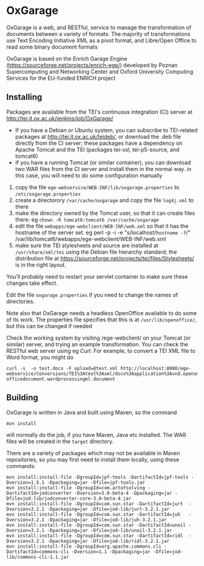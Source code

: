 OxGarage
========

OxGarage is a web, and RESTful, service to manage the transformation of documents between a variety of formats. The majority of transformations use Text Encoding Initiative XML as a pivot format, and Libre/Open Office to read some binary document formats

OxGarage is based on the Enrich Garage Engine (https://sourceforge.net/projects/enrich-ege/)
developed by Poznan Supercomputing and Networking Center and Oxford University Computing Services for the EU-funded ENRICH project 

Installing
--------

Packages are available from the TEI's continuous integration (CI) server at http://tei.it.ox.ac.uk/jenkins/job/OxGarage/

 * If you  have a Debian or Ubuntu system, you can subscribe to TEI-related packages at http://tei.it.ox.ac.uk/teideb/, or download the .deb file directly from the CI server; these packages have a dependency on Apache Tomcat and the TEI (packages tei-xsl, tei-p5-source, and tomcat6)
 * If you have a running Tomcat (or similar container), you can download  two WAR files from the CI server and install them in the normal way. in this case, you will need to do some configuration manually
 
 1.   copy the file  `ege-webservice/WEB-INF/lib/oxgarage.properties` to `/etc/oxgarage.properties`
 2.   create a directorory `/var/cache/oxgarage` and copy the file `log4j.xml` to there
 3.   make the directory owned by the Tomcat user, so that it can create files there: eg `chown -R tomcat6:tomcat6 /var/cache/oxgarage`
 4.   edit the file `webapps/ege-webclient/WEB-INF/web.xml` so that it has the hostname of the server set. eg 
    perl -p -i -e "s/localhost/`hostname -f`/" /var/lib/tomcat6/webapps/ege-webclient/WEB-INF/web.xml
 5.  make sure the TEI stylesheets and source are installed at `/usr/share/xml/tei` using the Debian file hierarchy standard; the distribution file at https://sourceforge.net/projects/tei/files/Stylesheets/ is in the right layout.

You'll probably need to restart your servlet container to make sure these changes take effect.

Edit the file `oxgarage.properties` if you need to change the names of directories.

Note also that OxGarage needs a headless OpenOffice available to do some of its work. The properties file specifies that this is
at `/usr/lib/openoffice/`, but this can be changed if needed

Check the working system by visiting /ege-webclient/ on your Tomcat (or similar) server, and trying an example transformation. You can check the RESTful web server using eg Curl. For example, to convert a TEI XML file to Word format, you might do

    curl -s  -o test.docx -F upload=@test.xml http://localhost:8080/ege-webservice/Conversions/TEI%3Atext%3Axml/docx%3Aapplication%3Avnd.openxmlformats-officedocument.wordprocessingml.document

Building
------

OxGarage is written in Java and built using Maven, so the command

    mvn install

will normally do the job, if you have Maven, Java etc installed. The WAR files will be created in the `target` directory.

There are a variety of packages which may not be available in Maven repositories, so you may first need to install them locally, using these commands:

    mvn install:install-file -DgroupId=jpf-tools -DartifactId=jpf-tools -Dversion=1.5.1 -Dpackaging=jar -Dfile=jpf-tools.jar
    mvn install:install-file -DgroupId=com.artofsolving -DartifactId=jodconverter -Dversion=3.0-beta-4 -Dpackaging=jar -Dfile=jod-lib/jodconverter-core-3.0-beta-4.jar
    mvn install:install-file -DgroupId=com.sun.star -DartifactId=jurt  -Dversion=3.2.1 -Dpackaging=jar -Dfile=jod-lib/jurt-3.2.1.jar
    mvn install:install-file -DgroupId=com.sun.star -DartifactId=juh   -Dversion=3.2.1 -Dpackaging=jar -Dfile=jod-lib/juh-3.2.1.jar
    mvn install:install-file -DgroupId=com.sun.star -DartifactId=unoil -Dversion=3.2.1 -Dpackaging=jar -Dfile=jod-lib/unoil-3.2.1.jar
    mvn install:install-file -DgroupId=com.sun.star -DartifactId=ridl  -Dversion=3.2.1 -Dpackaging=jar -Dfile=jod-lib/ridl-3.2.1.jar
    mvn install:install-file -DgroupId=org.apache.commons.cli -DartifactId=commons-cli -Dversion=1.1 -Dpackaging=jar -Dfile=jod-lib/commons-cli-1.1.jar
